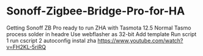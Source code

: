 # Sonoff-Zigbee-Bridge-Pro-for-HA
Getting Sonoff ZB Pro ready to run ZHA with Tasmota 12.5
Normal Tasmo process
solder in headre
Use webflasher as 32-bit
Add template
Run script 1
run cscript 2
autoconfig
instal zha
https://www.youtube.com/watch?v=FH2KL-5riRQ
